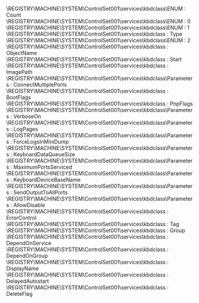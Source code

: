 \REGISTRY\MACHINE\SYSTEM\ControlSet001\services\kbdclass\ENUM : Count  
\REGISTRY\MACHINE\SYSTEM\ControlSet001\services\kbdclass\ENUM : 0  
\REGISTRY\MACHINE\SYSTEM\ControlSet001\services\kbdclass\ENUM : 1  
\REGISTRY\MACHINE\SYSTEM\ControlSet001\services\kbdclass : Type  
\REGISTRY\MACHINE\SYSTEM\ControlSet001\services\kbdclass\ENUM : 2  
\REGISTRY\MACHINE\SYSTEM\ControlSet001\services\kbdclass : ObjectName  
\REGISTRY\MACHINE\SYSTEM\ControlSet001\services\kbdclass : Start  
\REGISTRY\MACHINE\SYSTEM\ControlSet001\services\kbdclass : ImagePath  
\REGISTRY\MACHINE\SYSTEM\ControlSet001\services\kbdclass\Parameters : ConnectMultiplePorts  
\REGISTRY\MACHINE\SYSTEM\ControlSet001\services\kbdclass : BootFlags  
\REGISTRY\MACHINE\SYSTEM\ControlSet001\services\kbdclass : PnpFlags  
\REGISTRY\MACHINE\SYSTEM\ControlSet001\services\kbdclass\Parameters : VerboseOn  
\REGISTRY\MACHINE\SYSTEM\ControlSet001\services\kbdclass\Parameters : LogPages  
\REGISTRY\MACHINE\SYSTEM\ControlSet001\services\kbdclass\Parameters : ForceLogsInMiniDump  
\REGISTRY\MACHINE\SYSTEM\ControlSet001\services\kbdclass\Parameters : KeyboardDataQueueSize  
\REGISTRY\MACHINE\SYSTEM\ControlSet001\services\kbdclass\Parameters : MaximumPortsServiced  
\REGISTRY\MACHINE\SYSTEM\ControlSet001\services\kbdclass\Parameters : KeyboardDeviceBaseName  
\REGISTRY\MACHINE\SYSTEM\ControlSet001\services\kbdclass\Parameters : SendOutputToAllPorts  
\REGISTRY\MACHINE\SYSTEM\ControlSet001\services\kbdclass\Parameters : AllowDisable  
\REGISTRY\MACHINE\SYSTEM\ControlSet001\services\kbdclass : ErrorControl  
\REGISTRY\MACHINE\SYSTEM\ControlSet001\services\kbdclass : Tag  
\REGISTRY\MACHINE\SYSTEM\ControlSet001\services\kbdclass : Group  
\REGISTRY\MACHINE\SYSTEM\ControlSet001\services\kbdclass : DependOnService  
\REGISTRY\MACHINE\SYSTEM\ControlSet001\services\kbdclass : DependOnGroup  
\REGISTRY\MACHINE\SYSTEM\ControlSet001\services\kbdclass : DisplayName  
\REGISTRY\MACHINE\SYSTEM\ControlSet001\services\kbdclass : DelayedAutostart  
\REGISTRY\MACHINE\SYSTEM\ControlSet001\services\kbdclass : DeleteFlag  
